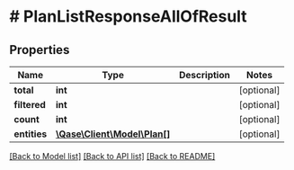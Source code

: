 # # PlanListResponseAllOfResult

## Properties

Name | Type | Description | Notes
------------ | ------------- | ------------- | -------------
**total** | **int** |  | [optional]
**filtered** | **int** |  | [optional]
**count** | **int** |  | [optional]
**entities** | [**\Qase\Client\Model\Plan[]**](Plan.md) |  | [optional]

[[Back to Model list]](../../README.md#models) [[Back to API list]](../../README.md#endpoints) [[Back to README]](../../README.md)
